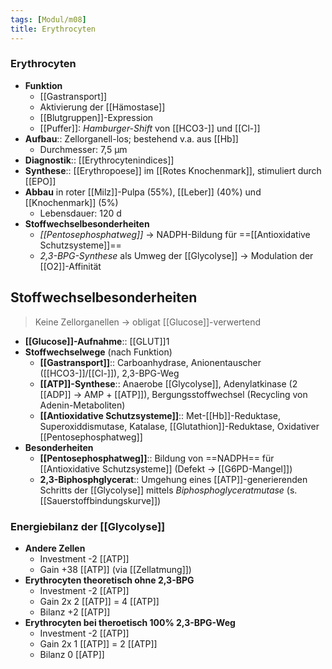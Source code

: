 ```yaml
---
tags: [Modul/m08]
title: Erythrocyten
---
```

### Erythrocyten
- **Funktion**
	- [[Gastransport]]
	- Aktivierung der [[Hämostase]]
	- [[Blutgruppen]]-Expression
	- [[Puffer]]: *Hamburger-Shift* von [[HCO3-]] und [[Cl-]]
- **Aufbau**:: Zellorganell-los; bestehend v.a. aus [[Hb]]
	- Durchmesser: 7,5 μm
- **Diagnostik**:: [[Erythrocytenindices]]
- **Synthese**:: [[Erythropoese]] im [[Rotes Knochenmark]], stimuliert durch [[EPO]]
- **Abbau** in roter [[Milz]]-Pulpa (55%), [[Leber]] (40%) und [[Knochenmark]] (5%)
	- Lebensdauer: 120 d
- **Stoffwechselbesonderheiten**
	- *[[Pentosephosphatweg]]* → NADPH-Bildung für ==[[Antioxidative Schutzsysteme]]==
	- *2,3-BPG-Synthese* als Umweg der [[Glycolyse]] → Modulation der [[O2]]-Affinität

## Stoffwechselbesonderheiten
> Keine Zellorganellen → obligat [[Glucose]]-verwertend
- **[[Glucose]]-Aufnahme**:: [[GLUT]]1
- **Stoffwechselwege** (nach Funktion)
	- **[[Gastransport]]**:: Carboanhydrase, Anionentauscher ([[HCO3-]]/[[Cl-]]), 2,3-BPG-Weg
	- **[[ATP]]-Synthese**:: Anaerobe [[Glycolyse]], Adenylatkinase (2 [[ADP]] → AMP + [[ATP]]), Bergungsstoffwechsel (Recycling von Adenin-Metaboliten)
	- **[[Antioxidative Schutzsysteme]]**:: Met-[[Hb]]-Reduktase, Superoxiddismutase, Katalase, [[Glutathion]]-Reduktase, Oxidativer [[Pentosephosphatweg]]
- **Besonderheiten**
	- **[[Pentosephosphatweg]]**:: Bildung von ==NADPH== für [[Antioxidative Schutzsysteme]] (Defekt → [[G6PD-Mangel]])
	- **2,3-Biphosphglycerat**:: Umgehung eines [[ATP]]-generierenden Schritts der [[Glycolyse]] mittels *Biphosphoglyceratmutase* (s. [[Sauerstoffbindungskurve]])


### Energiebilanz der [[Glycolyse]]
- **Andere Zellen**
	- Investment -2 [[ATP]]
    - Gain +38 [[ATP]] (via [[Zellatmung]])
- **Erythrocyten theoretisch ohne 2,3-BPG**
	- Investment -2 [[ATP]]
    - Gain 2x 2 [[ATP]] = 4 [[ATP]]
    - Bilanz +2 [[ATP]]
- **Erythrocyten bei theroetisch 100% 2,3-BPG-Weg**
    - Investment -2 [[ATP]]
    - Gain 2x 1 [[ATP]] = 2 [[ATP]]
    - Bilanz 0 [[ATP]]